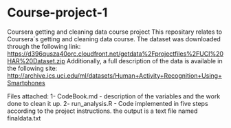 # Course-project-1
Coursera getting and cleaning data course project
This repositary relates to Coursera´s getting and cleaning data course.
The dataset was downloaded through the following link:
https://d396qusza40orc.cloudfront.net/getdata%2Fprojectfiles%2FUCI%20HAR%20Dataset.zip
Additionally, a full description of the data is available in the following site:
http://archive.ics.uci.edu/ml/datasets/Human+Activity+Recognition+Using+Smartphones

Files attached:
1- CodeBook.md - description of the variables and the work done to clean it up.
2- run_analysis.R - Code implemented in five steps according to the project instructions. the output is a text file named finaldata.txt
